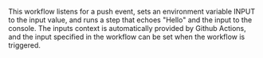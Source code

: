 This workflow listens for a push event, sets an environment variable INPUT to the input value, and runs a step that echoes "Hello" and the input to the console. The inputs context is automatically provided by Github Actions, and the input specified in the workflow can be set when the workflow is triggered.